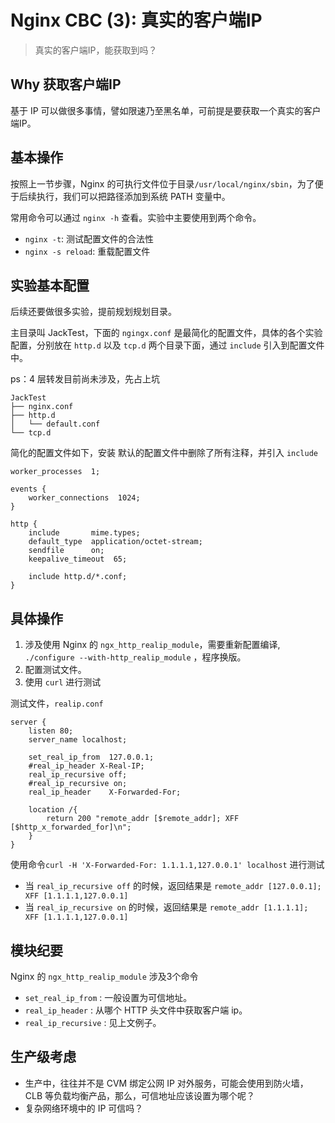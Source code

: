 # Nginx CBC (3): 真实的客户端IP

> 真实的客户端IP，能获取到吗？

## Why 获取客户端IP

 基于 IP 可以做很多事情，譬如限速乃至黑名单，可前提是要获取一个真实的客户端IP。

## 基本操作

按照上一节步骤，Nginx 的可执行文件位于目录`/usr/local/nginx/sbin`，为了便于后续执行，我们可以把路径添加到系统 PATH 变量中。

常用命令可以通过 `nginx -h` 查看。实验中主要使用到两个命令。

- `nginx -t`: 测试配置文件的合法性
- `nginx -s reload`: 重载配置文件

## 实验基本配置

后续还要做很多实验，提前规划规划目录。

主目录叫 JackTest，下面的 `ngingx.conf` 是最简化的配置文件，具体的各个实验配置，分别放在 `http.d` 以及 `tcp.d` 两个目录下面，通过 `include` 引入到配置文件中。

ps：4 层转发目前尚未涉及，先占上坑

```
JackTest
├── nginx.conf
├── http.d
│   └── default.conf
└── tcp.d
```

简化的配置文件如下，安装 默认的配置文件中删除了所有注释，并引入 `include`

```
worker_processes  1;

events {
    worker_connections  1024;
}

http {
    include       mime.types;
    default_type  application/octet-stream;
    sendfile      on;
    keepalive_timeout  65;

    include http.d/*.conf;
}
```

## 具体操作

1. 涉及使用 Nginx 的 `ngx_http_realip_module`，需要重新配置编译, `./configure --with-http_realip_module` ，程序换版。
2. 配置测试文件。
3. 使用 `curl` 进行测试

测试文件，`realip.conf`

```
server {
	listen 80;
	server_name localhost;

	set_real_ip_from  127.0.0.1;
	#real_ip_header X-Real-IP;
	real_ip_recursive off;
	#real_ip_recursive on;
	real_ip_header    X-Forwarded-For;

	location /{
		return 200 "remote_addr [$remote_addr]; XFF [$http_x_forwarded_for]\n";
	}
}
```

使用命令`curl -H 'X-Forwarded-For: 1.1.1.1,127.0.0.1' localhost` 进行测试

- 当 `real_ip_recursive off` 的时候，返回结果是 `remote_addr [127.0.0.1]; XFF [1.1.1.1,127.0.0.1]`
- 当 `real_ip_recursive on` 的时候，返回结果是 `remote_addr [1.1.1.1]; XFF [1.1.1.1,127.0.0.1]`

## 模块纪要

Nginx 的 `ngx_http_realip_module` 涉及3个命令

- `set_real_ip_from` : 一般设置为可信地址。
- `real_ip_header` : 从哪个 HTTP 头文件中获取客户端 ip。
- `real_ip_recursive` : 见上文例子。

## 生产级考虑

- 生产中，往往并不是 CVM 绑定公网 IP 对外服务，可能会使用到防火墙，CLB 等负载均衡产品，那么，可信地址应该设置为哪个呢？
- 复杂网络环境中的 IP 可信吗？